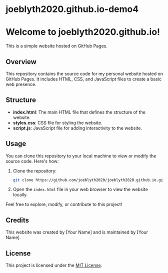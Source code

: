 # joeblyth2020.github.io-demo4
# Welcome to joeblyth2020.github.io!

This is a simple website hosted on GitHub Pages.

## Overview

This repository contains the source code for my personal website hosted on GitHub Pages. It includes HTML, CSS, and JavaScript files to create a basic web presence.

## Structure

- **index.html**: The main HTML file that defines the structure of the website.
- **styles.css**: CSS file for styling the website.
- **script.js**: JavaScript file for adding interactivity to the website.

## Usage

You can clone this repository to your local machine to view or modify the source code. Here's how:

1. Clone the repository:

    ```bash
    git clone https://github.com/joeblyth2020/joeblyth2020.github.io.git
    ```

2. Open the `index.html` file in your web browser to view the website locally.

Feel free to explore, modify, or contribute to this project!

## Credits

This website was created by [Your Name] and is maintained by [Your Name].

## License

This project is licensed under the [MIT License](LICENSE).
